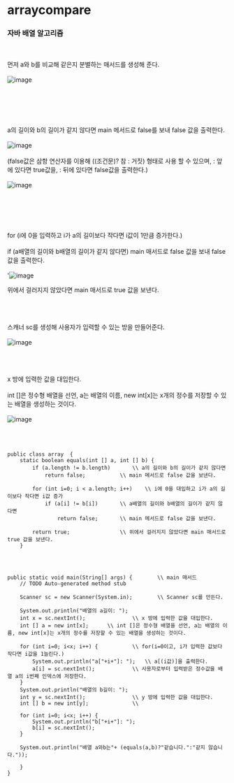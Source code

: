 # arraycompare

### 자바 배열 알고리즘

<br><br>
먼저 a와 b를 비교해 같은지 분별하는 매서드를 생성해 준다. <br><br>
![image](https://user-images.githubusercontent.com/114748816/224601022-d31d3a63-3402-422c-a0b4-5e173b191d7b.png)

<br><br><br><br>

a의 길이와 b의 길이가 같지 않다면 main 메서드로 false를 보내 false 값을 출력한다. <br><br>
![image](https://user-images.githubusercontent.com/114748816/224600820-64a5b491-ffc1-47ff-815a-4251255ed4c0.png) <br><br>
(false값은 삼항 연산자를 이용해 ((조건문)? 참 : 거짓) 형태로 사용 할 수 있으며, : 앞에 있다면 true값을, : 뒤에 있다면 false값을 출력한다.) <br><br>
![image](https://user-images.githubusercontent.com/114748816/224602837-1b066ca7-53c8-43b1-87c0-1bed37957bd1.png)

<br><br><br><br>

for (i에 0을 입력하고 i가 a의 길이보다 작다면 i값이 1만큼 증가한다.) <br><br>
if (a배열의 길이와 b배열의 길이가 같지 않다면) main 매서드로 false 값을 보내 false 값을 출력한다. <br><br>
'![image](https://user-images.githubusercontent.com/114748816/224600855-d2f21dc6-1597-4b2f-aa38-fad252857ba5.png) <br>

위에서 걸러지지 않았다면 main 매서드로 true 값을 보낸다.
<br><br><br><br>

스캐너 sc를 생성해 사용자가 입력할 수 있는 방을 만들어준다. <br><br>
![image](https://user-images.githubusercontent.com/114748816/224603685-c16a489d-7228-4a6e-b08a-9ed94d6ba2d3.png)
<br><br><br><br>

x 방에 입력한 값을 대입한다. <br><br>
int []은 정수형 배열을 선언, a는 배열의 이름, new int[x]는 x개의 정수를 저장할 수 있는 배열을 생성하는 것이다. <br><br>
![image](https://user-images.githubusercontent.com/114748816/224604021-3cfe0849-ae35-43de-8c19-d4cb17337a52.png)
<br><br><br><br>



	public class array  {
		static boolean equals(int [] a, int [] b) {
			if (a.length != b.length)		\\ a의 길이와 b의 길이가 같지 않다면
				return false;			\\ main 메서드로 false 값을 보낸다.
			
			for (int i=0; i < a.length; i++) 	\\ i에 0을 대입하고 i가 a의 길이보다 작다면 i값 증가
				if (a[i] != b[i])		\\ a배열의 길이와 b배열의 길이가 같지 않다면
					return false;		\\ main 메서드로 false 값을 보낸다.
			
			return true;				\\ 위에서 걸러지지 않았다면 main 매서드로 true 값을 보낸다.
		}
	
	
	
	
	public static void main(String[] args) {		\\ main 매서드
		// TODO Auto-generated method stub

		Scanner sc = new Scanner(System.in);		\\ Scanner sc를 만든다.
		
		System.out.println("배열의 a길이: ");
		int x = sc.nextInt();				\\ x 방에 입력한 값을 대입한다.
		int [] a = new int[x];		\\ int []은 정수형 배열을 선언, a는 배열의 이름, new int[x]는 x개의 정수를 저장할 수 있는 배열을 생성하는 것이다.
		
		for (int i=0; i<x; i++) {			\\ for(i=0이고, i가 입력한 값보다 작다면 i값을 1늘린다.)
			System.out.println("a["+i+"]: ");	\\ a[(i값)]을 출력한다.
			a[i] = sc.nextInt();			\\ 사용자로부터 입력받은 정수값을 배열 a의 i번째 인덱스에 저장한다.
		}
		System.out.println("배열의 b길이: ");
		int y = sc.nextInt();				\\ y 방에 입력한 값을 대입한다.
		int [] b = new int[y];				\\ 
		
		for (int i=0; i<x; i++) {
			System.out.println("b["+i+"]: ");
			b[i] = sc.nextInt();
		}
		
		System.out.println("배열 a와b는"+ (equals(a,b)?"같습니다.":"같지 않습니다."));
		
		}
	}

